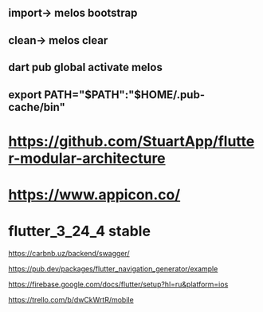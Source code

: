 ## import-> melos bootstrap
## clean-> melos clear
## dart pub global activate melos
## export PATH="$PATH":"$HOME/.pub-cache/bin"

# https://github.com/StuartApp/flutter-modular-architecture

# https://www.appicon.co/

# flutter_3_24_4 stable

https://carbnb.uz/backend/swagger/

https://pub.dev/packages/flutter_navigation_generator/example

https://firebase.google.com/docs/flutter/setup?hl=ru&platform=ios

https://trello.com/b/dwCkWrtR/mobile